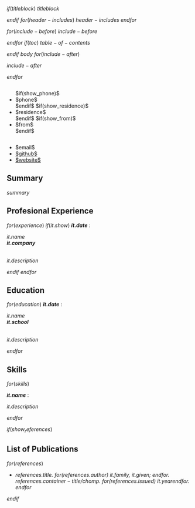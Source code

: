 $if(titleblock)$
$titleblock$

$endif$
$for(header-includes)$
$header-includes$
$endfor$


$for(include-before)$
$include-before$

$endfor$
$if(toc)$
$table-of-contents$

$endif$
$body$
$for(include-after)$

$include-after$

$endfor$

<div class="row">

<div class="column">
<ul class="fa-ul">
$if(show_phone)$
<li> <span class="fa-li"> <i class="fa fa-phone"></i></span> $phone$</li>
$endif$
$if(show_residence)$
<li> <span class="fa-li"> <i class="fa fa-map-marker"></i></span> $residence$</li>
$endif$
$if(show_from)$
<li> <span class="fa-li"> <i class="fa fa-home"></i></span> $from$</li>
$endif$
</ul>

</div>

<div class="column, right">
<ul class="fa-ul">
<li> <span class="fa-li"> <i class="fa fa-envelope"></i></span> $email$</li>
<li> <span class="fa-li"> <i class="fa fa-github"></i></span> <a href="$github$"> $github$ </a> </li>
<li> <span class="fa-li"> <i class="fa fa-globe"></i></span> <a href="$website$"> $website$ </a></li>
</ul>
</div>

</div>


## Summary

$summary$

## Profesional Experience

$for(experience)$
$if(it.show)$
**$it.date$**
:    <div class="left"> $it.name$ </div> <div class="right"> **$it.company$** </div> <br> 
    <p> $it.description$ </p>
$endif$
$endfor$

## Education

$for(education)$
**$it.date$**
:    <div class="left"> $it.name$ </div> <div class="right"> **$it.school$** </div> <br> 
    <p> $it.description$ </p>

$endfor$

## Skills
$for(skills)$

**$it.name$**
:   <p> $it.description$ </p>

$endfor$



$if(show_references)$

## List of Publications
$for(references)$
* <cite>$references.title$. $for(references.author)$ $it.family$, $it.given$; $endfor$. $references.container-title/chomp$. $for(references.issued)$ $it.year$$endfor$.</cite>
$endfor$

$endif$

